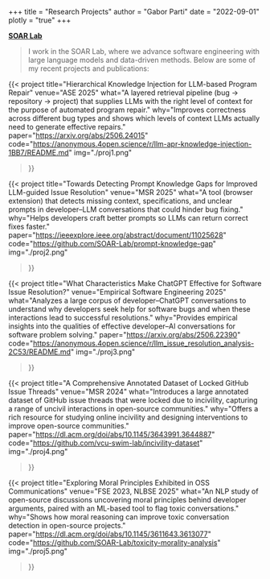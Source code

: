 +++
title = "Research Projects"
author = "Gabor Parti"
date = "2022-09-01"
plotly = "true"
+++

[<i class="fa fa-graduation-cap" aria-hidden="true"></i> **SOAR Lab**](https://soar-lab.github.io/)

>  I work in the SOAR Lab, where we advance software engineering with large language models and data-driven methods. Below are some of my recent projects and publications:

{{< project
   title="Hierarchical Knowledge Injection for LLM-based Program Repair"
   venue="ASE 2025"
   what="A layered retrieval pipeline (bug → repository → project) that supplies LLMs with the right level of context for the purpose of automated program repair."
   why="Improves correctness across different bug types and shows which levels of context LLMs actually need to generate effective repairs."
   paper="https://arxiv.org/abs/2506.24015"
   code="https://anonymous.4open.science/r/llm-apr-knowledge-injection-1BB7/README.md"
   img="./proj1.png"
>}}

{{< project
   title="Towards Detecting Prompt Knowledge Gaps for Improved LLM-guided Issue Resolution"
   venue="MSR 2025"
   what="A tool (browser extension) that detects missing context, specifications, and unclear prompts in developer–LLM conversations that could hinder bug fixing."
   why="Helps developers craft better prompts so LLMs can return correct fixes faster."
   paper="https://ieeexplore.ieee.org/abstract/document/11025628"
   code="https://github.com/SOAR-Lab/prompt-knowledge-gap"
   img="./proj2.png"
>}}

{{< project
   title="What Characteristics Make ChatGPT Effective for Software Issue Resolution?"
   venue="Empirical Software Engineering 2025"
   what="Analyzes a large corpus of developer–ChatGPT conversations to understand why developers seek help for software bugs and when these interactions lead to successful resolutions."
   why="Provides empirical insights into the qualities of effective developer–AI conversations for software problem solving."
   paper="https://arxiv.org/abs/2506.22390"
   code="https://anonymous.4open.science/r/llm_issue_resolution_analysis-2C53/README.md"
   img="./proj3.png"
>}}

{{< project
   title="A Comprehensive Annotated Dataset of Locked GitHub Issue Threads"
   venue="MSR 2024"
   what="Introduces a large annotated dataset of GitHub issue threads that were locked due to incivility, capturing a range of uncivil interactions in open-source communities."
   why="Offers a rich resource for studying online incivility and designing interventions to improve open-source communities."
   paper="https://dl.acm.org/doi/abs/10.1145/3643991.3644887"
   code="https://github.com/vcu-swim-lab/incivility-dataset"
   img="./proj4.png"
>}}

{{< project
   title="Exploring Moral Principles Exhibited in OSS Communications"
   venue="FSE 2023, NLBSE 2025"
   what="An NLP study of open-source discussions uncovering moral principles behind developer arguments, paired with an ML-based tool to flag toxic conversations."
   why="Shows how moral reasoning can improve toxic conversation detection in open-source projects."
   paper="https://dl.acm.org/doi/abs/10.1145/3611643.3613077"
   code="https://github.com/SOAR-Lab/toxicity-morality-analysis"
   img="./proj5.png"
>}}